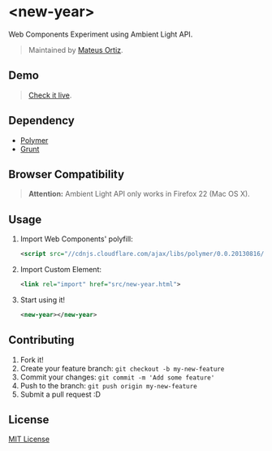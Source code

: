 # &lt;new-year&gt;

Web Components Experiment using Ambient Light API.
> Maintained by [Mateus Ortiz](https://github.com/mateusortiz).

## Demo

> [Check it live](http://mateusortiz.github.io/new-year).

## Dependency

* [Polymer](http://www.polymer-project.org/)
* [Grunt](http://gruntjs.com/)

## Browser Compatibility

> **Attention:** Ambient Light API only works in Firefox 22 (Mac OS X).


## Usage

1. Import Web Components' polyfill:

	```xml
	<script src="//cdnjs.cloudflare.com/ajax/libs/polymer/0.0.20130816/polymer.min.js"></script>
	```

2. Import Custom Element:

	```xml
	<link rel="import" href="src/new-year.html">
	```

3. Start using it!

	```xml
	<new-year></new-year>

## Contributing

1. Fork it!
2. Create your feature branch: `git checkout -b my-new-feature`
3. Commit your changes: `git commit -m 'Add some feature'`
4. Push to the branch: `git push origin my-new-feature`
5. Submit a pull request :D

## License

[MIT License](http://opensource.org/licenses/MIT)